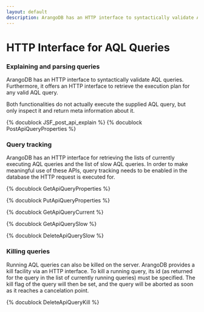 ```yaml
---
layout: default
description: ArangoDB has an HTTP interface to syntactically validate AQL queries
---
```

HTTP Interface for AQL Queries
==============================

### Explaining and parsing queries

ArangoDB has an HTTP interface to syntactically validate AQL queries.
Furthermore, it offers an HTTP interface to retrieve the execution plan for any
valid AQL query.

Both functionalities do not actually execute the supplied AQL query, but only
inspect it and return meta information about it.


<!-- js/actions/api-explain.js -->
{% docublock JSF_post_api_explain %}
{% docublock PostApiQueryProperties %}

### Query tracking

ArangoDB has an HTTP interface for retrieving the lists of currently
executing AQL queries and the list of slow AQL queries. In order to make meaningful
use of these APIs, query tracking needs to be enabled in the database the HTTP 
request is executed for.

<!--arangod/RestHandler/RestQueryHandler.cpp -->
{% docublock GetApiQueryProperties %}

<!--arangod/RestHandler/RestQueryHandler.cpp -->
{% docublock PutApiQueryProperties %}

<!--arangod/RestHandler/RestQueryHandler.cpp -->
{% docublock GetApiQueryCurrent %}

<!--arangod/RestHandler/RestQueryHandler.cpp -->
{% docublock GetApiQuerySlow %}

<!--arangod/RestHandler/RestQueryHandler.cpp -->
{% docublock DeleteApiQuerySlow %}

### Killing queries

Running AQL queries can also be killed on the server. ArangoDB provides a kill facility
via an HTTP interface. To kill a running query, its id (as returned for the query in the
list of currently running queries) must be specified. The kill flag of the query will
then be set, and the query will be aborted as soon as it reaches a cancelation point.

<!--arangod/RestHandler/RestQueryHandler.cpp -->
{% docublock DeleteApiQueryKill %}
